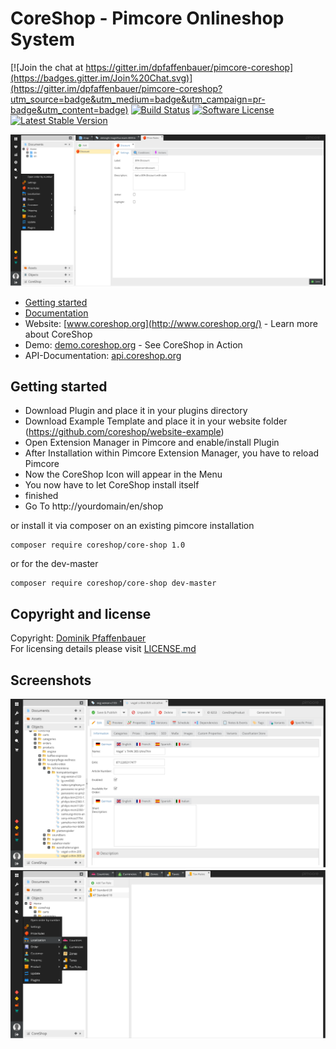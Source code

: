 # CoreShop - Pimcore Onlineshop System

[![Join the chat at https://gitter.im/dpfaffenbauer/pimcore-coreshop](https://badges.gitter.im/Join%20Chat.svg)](https://gitter.im/dpfaffenbauer/pimcore-coreshop?utm_source=badge&utm_medium=badge&utm_campaign=pr-badge&utm_content=badge)
[![Build Status](https://travis-ci.org/coreshop/CoreShop.svg?branch=master)](https://travis-ci.org/coreshop/CoreShop)
[![Software License](https://img.shields.io/badge/license-GPLv3-brightgreen.svg?style=flat)](LICENSE.md)
[![Latest Stable Version](https://poser.pugx.org/coreshop/core-shop/v/stable)](https://packagist.org/packages/coreshop/core-shop)

![CoreShop Interface](docs/img/screenshot.png)

* [Getting started](https://github.com/dpfaffenbauer/pimcore-coreshop/wiki/Getting-Started)
* [Documentation](https://github.com/dpfaffenbauer/pimcore-coreshop/wiki)
* Website: [www.coreshop.org](http://www.coreshop.org/) - Learn more about CoreShop
* Demo: [demo.coreshop.org](http://demo.coreshop.org/) - See CoreShop in Action
* API-Documentation: [api.coreshop.org](http://api.coreshop.org/)

## Getting started

* Download Plugin and place it in your plugins directory
* Download Example Template and place it in your website folder (https://github.com/coreshop/website-example)
* Open Extension Manager in Pimcore and enable/install Plugin
* After Installation within Pimcore Extension Manager, you have to reload Pimcore
* Now the CoreShop Icon will appear in the Menu
* You now have to let CoreShop install itself
* finished
* Go To http://yourdomain/en/shop

or install it via composer on an existing pimcore installation

```
composer require coreshop/core-shop 1.0
```

or for the dev-master

```
composer require coreshop/core-shop dev-master
```

## Copyright and license 
Copyright: [Dominik Pfaffenbauer](http://dominik.pfaffenbauer.at)  
For licensing details please visit [LICENSE.md](LICENSE.md) 

## Screenshots
![CoreShop Interface](docs/img/screenshot2.png)
![CoreShop Interface](docs/img/screenshot3.png)
